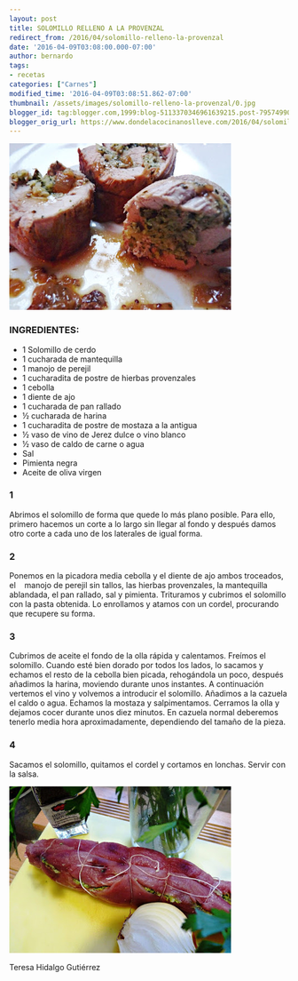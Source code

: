 ```yaml
---
layout: post
title: SOLOMILLO RELLENO A LA PROVENZAL
redirect_from: /2016/04/solomillo-relleno-la-provenzal
date: '2016-04-09T03:08:00.000-07:00'
author: bernardo
tags:
- recetas
categories: ["Carnes"]
modified_time: '2016-04-09T03:08:51.862-07:00'
thumbnail: /assets/images/solomillo-relleno-la-provenzal/0.jpg
blogger_id: tag:blogger.com,1999:blog-5113370346961639215.post-7957499046649534971
blogger_orig_url: https://www.dondelacocinanoslleve.com/2016/04/solomillo-relleno-la-provenzal.html
---
```


![](/assets/images/solomillo-relleno-la-provenzal/0.jpg)

  
### INGREDIENTES:
* 1 Solomillo de cerdo
* 1 cucharada de mantequilla
* 1 manojo de perejil
* 1 cucharadita de postre de hierbas provenzales
* 1 cebolla 
* 1 diente de ajo
* 1 cucharada de pan rallado
* ½ cucharada de harina
* 1 cucharadita de postre de mostaza a la antigua
* ½ vaso de vino de Jerez dulce o vino blanco
* ½ vaso de caldo de carne o agua
* Sal
* Pimienta negra
* Aceite de oliva virgen  

### 1

Abrimos el solomillo de forma que quede lo más plano posible. Para ello, primero hacemos un corte a lo largo sin llegar al fondo y después damos otro corte a cada uno de los laterales de igual forma.  

### 2

Ponemos en la picadora media cebolla y el diente de ajo ambos troceados, el    manojo de perejil sin tallos, las hierbas provenzales, la mantequilla ablandada, el pan rallado, sal y pimienta. Trituramos y cubrimos el solomillo con la pasta obtenida. Lo enrollamos y atamos con un cordel, procurando que recupere su forma.  

### 3

Cubrimos de aceite el fondo de la olla rápida y calentamos. Freímos el solomillo. Cuando esté bien dorado por todos los lados, lo sacamos y echamos el resto de la cebolla bien picada, rehogándola un poco, después añadimos la harina, moviendo durante unos instantes. A continuación vertemos el vino y volvemos a introducir el solomillo. Añadimos a la cazuela el caldo o agua. Echamos la mostaza y salpimentamos. Cerramos la olla y dejamos cocer durante unos diez minutos. En cazuela normal deberemos tenerlo media hora aproximadamente, dependiendo del tamaño de la pieza.  

### 4

Sacamos el solomillo, quitamos el cordel y cortamos en lonchas. Servir con la salsa.  
  

![](/assets/images/solomillo-relleno-la-provenzal/1.jpg)

  
Teresa Hidalgo Gutiérrez
